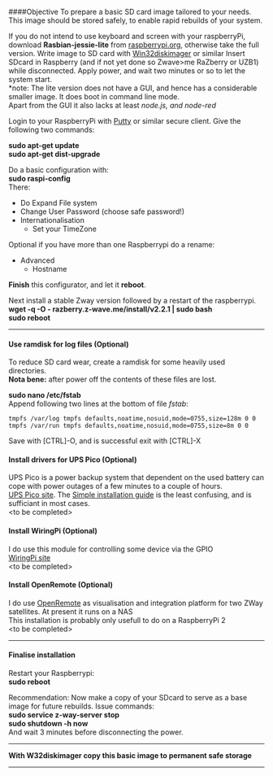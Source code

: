 ####Objective
To prepare a basic SD card image tailored to your needs. This image should be stored safely, to enable rapid rebuilds of your system.    
   
If you do not intend to use keyboard and screen with your raspberryPi, download **Rasbian-jessie-lite** from [raspberrypi.org](https://www.raspberrypi.org/downloads/raspbian/), otherwise take the full version.
Write image to SD card with [Win32diskimager](https://sourceforge.net/projects/win32diskimager/) or similar
Insert SDcard in Raspberry (and if not yet done so Zwave>me RaZberry or UZB1) while disconnected. 
Apply power, and wait two minutes or so to let the system start.    
*note: The lite version does not have a GUI, and hence has a considerable smaller image. It does boot in command line mode.    
Apart from the GUI it also lacks at least *node.js, and node-red*

Login to your RaspberryPi with [Putty](http://www.putty.org/) or similar secure client. Give the following two commands:   

**sudo apt-get update**   
**sudo apt-get dist-upgrade**   

Do a basic configuration with:   
**sudo raspi-config**   
There:
- Do Expand File system
- Change User Password (choose safe password!)
- Internationalisation
     - Set your TimeZone   

Optional if you have more than one Raspberrypi do a rename:
- Advanced
     - Hostname   
   
**Finish** this configurator, and let it **reboot**. 

Next install a stable Zway version followed by a restart of the raspberrypi.  
**wget -q -O - razberry.z-wave.me/install/v2.2.1 | sudo bash**   
**sudo reboot**   
***   
#### Use ramdisk for log files (Optional)    
To reduce SD card wear, create a ramdisk for some heavily used directories.    
**Nota bene:** after power off the contents of these files are lost.     

**sudo nano /etc/fstab**   
Append following two lines at the bottom of file _fstab_:
```
tmpfs /var/log tmpfs defaults,noatime,nosuid,mode=0755,size=128m 0 0
tmpfs /var/run tmpfs defaults,noatime,nosuid,mode=0755,size=8m 0 0
```
Save with [CTRL]-O, and is successful exit with [CTRL]-X    
#### Install drivers for UPS Pico (Optional)      
UPS Pico is a power backup system that dependent on the used battery can cope with power outages of a few minutes to a couple of hours.    
[UPS Pico site](http://www.pimodules.com/). The [Simple installation guide](http://www.pimodules.com/_pdf/Simple_Setting_Guide_for_the_UPS_PIco.pdf) is the least confusing, and is sufficiant in most cases.    
\<to be completed\>     
#### Install WiringPi (Optional)
I do use this module for controlling some device via the GPIO    
[WiringPi site](http://wiringpi.com/)       
\<to be completed\>     
#### Install OpenRemote (Optional)    
I do use [OpenRemote](http://www.openremote.org/x/nwFWAQ) as visualisation and integration platform for two ZWay satellites. At present it runs on a NAS    
This installation is probably only usefull to do on a RaspberryPi 2    
\<to be completed\>    
*** 
#### Finalise installation   
Restart your Raspberrypi:   
**sudo reboot**

Recommendation: Now make a copy of your SDcard to serve as a base image for future rebuilds. Issue commands:    
**sudo service z-way-server stop**     
**sudo shutdown -h now**    
And wait 3 minutes before disconnecting the power.
***
**With W32diskimager copy this basic image to permanent safe storage**
***

